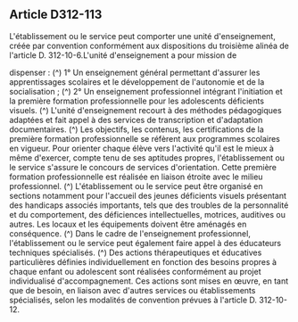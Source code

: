 ## Article D312-113

L'établissement ou le service peut comporter une unité d'enseignement, créée par convention conformément
aux dispositions du troisième alinéa de l'article D. 312-10-6.L'unité d'enseignement a pour mission de

dispenser : (^)
1° Un enseignement général permettant d'assurer les apprentissages scolaires et le développement de
l'autonomie et de la socialisation ; (^)
2° Un enseignement professionnel intégrant l'initiation et la première formation professionnelle pour les
adolescents déficients visuels. (^)
L'unité d'enseignement recourt à des méthodes pédagogiques adaptées et fait appel à des services de
transcription et d'adaptation documentaires. (^)
Les objectifs, les contenus, les certifications de la première formation professionnelle se réfèrent aux
programmes scolaires en vigueur.
Pour orienter chaque élève vers l'activité qu'il est le mieux à même d'exercer, compte tenu de ses aptitudes
propres, l'établissement ou le service s'assure le concours de services d'orientation. Cette première formation
professionnelle est réalisée en liaison étroite avec le milieu professionnel. (^)
L'établissement ou le service peut être organisé en sections notamment pour l'accueil des jeunes déficients
visuels présentant des handicaps associés importants, tels que des troubles de la personnalité et du
comportement, des déficiences intellectuelles, motrices, auditives ou autres. Les locaux et les équipements
doivent être aménagés en conséquence. (^)
Dans le cadre de l'enseignement professionnel, l'établissement ou le service peut également faire appel à des
éducateurs techniques spécialisés. (^)
Des actions thérapeutiques et éducatives particulières définies individuellement en fonction des
besoins propres à chaque enfant ou adolescent sont réalisées conformément au projet individualisé
d'accompagnement. Ces actions sont mises en œuvre, en tant que de besoin, en liaison avec d'autres services
ou établissements spécialisés, selon les modalités de convention prévues à l'article D. 312-10-12.

